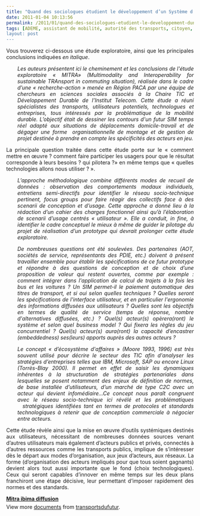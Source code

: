 ```yaml
---
title: "Quand des sociologues étudient le développement d’un Système d’Information Multimodale couplé au covoiturage dynamique"
date: 2011-01-04 10:13:56
permalink: /2011/01/quand-des-sociologues-etudient-le-developpement-dun-systeme-dinformation-multimodale-couple-au-covoi.html
tags: [ADEME, assistant de mobilité, autorité des transports, citoyen, collectivité, commuter, connectivité, covoiturage, données réelles, gouvernance, internet, iphone, multimodes, partage de données, Plateforme d'idées]
layout: post
---
```


<p style="text-align: justify">Vous trouverez ci-dessous une étude exploratoire, ainsi que les principales conclusions indiquées <em>en italique</em>.</p> <p style="text-align: justify;padding-left: 30px"><em>Les auteurs présentent ici le cheminement et les conclusions de l'étude exploratoire « MITRA» (Multimodality and Interoperability for sustainable TRAnsport in commuting situation), réalisée dans le cadre d’une « recherche-action » menée en Région PACA par une équipe de chercheurs en sciences sociales associés à la Chaire TIC et Développement Durable de l’Institut Telecom. Cette étude a réuni spécialistes des transports, utilisateurs potentiels, technologues et entreprises, tous intéressés par la problématique de la mobilité durable. L’objectif était de dessiner les contours d'un futur SIM temps réel adapté aux situations de déplacements domicile-travail et de dégager une forme  organisationnelle de montage et de gestion de projet destinée à prendre en compte les spécificités des acteurs en jeu. </em></p>  <!--more-->   <p style="text-align: justify">La principale question traitée dans cette étude porte sur le « comment mettre en œuvre ? comment faire participer les usagers pour que le résultat corresponde à leurs besoins ? qui pilotera ?» en même temps que « quelles technologies allons nous utiliser ? ».</p> <p style="text-align: justify;padding-left: 30px"><em>L’approche méthodologique combine différents modes de recueil de données : observation des comportements modaux individuels, entretiens semi-directifs pour identifier le réseau socio-technique pertinent, focus groups pour faire réagir des collectifs face à des scenarii de conception et d’usage. Cette approche a donné lieu à la rédaction d’un cahier des charges fonctionnel ainsi qu’à l’élaboration de scenarii d’usage centrés « utilisateur ». Elle a conduit, in fine, à identifier le cadre conceptuel le mieux à même de guider le pilotage du projet de réalisation d’un prototype qui devrait prolonger cette étude exploratoire.</em></p> <p style="text-align: justify;padding-left: 30px"><em>De nombreuses questions ont été soulevées. Des partenaires (AOT, sociétés de service, représentants des PDIE, etc.) doivent à présent travailler ensemble pour établir les spécifications de ce futur prototype et répondre à des questions de conception et de choix d’une proposition de valeur qui restent ouvertes, comme par exemple : comment intégrer dans l'application de calcul de trajets à la fois les bus et les voitures ? Un SIM permet-il le paiement automatique des titres de transport, et si oui selon quelles techniques ? Quelles seront les spécifications de l'interface utilisateur, et en particulier l'ergonomie des informations diffusées aux utilisateurs ? Quelles sont les objectifs en termes de qualité de service (temps de réponse, nombre d'alternatives diffusées, etc.) ? Quel(s) acteur(s) opèrera(ront) le système et selon quel business model ? Qui fixera les règles du jeu concurrentiel ? Quel(s) acteur(s) aura(ront) la capacité d’encastrer (embeddedness) ses(leurs) apports auprès des autres acteurs ?</em></p> <p style="text-align: justify;padding-left: 30px"><em>Le concept « d’écosystème d'affaires » (Moore 1993, 1996) est très souvent utilisé pour décrire le secteur des TIC afin d'analyser les stratégies d’entreprises telles que IBM, Microsoft, SAP ou encore Linux (Torrès-Blay 2000). Il permet en effet de saisir les dynamiques inhérentes à la structuration de stratégies partenariales dans lesquelles se posent notamment des enjeux de définition de normes, de base installée d’utilisateurs, d’un marché de type C2C avec un acteur qui devient infomédiaire...Ce concept nous paraît congruent avec le réseau socio-technique ici révélé et les problématiques   stratégiques identifiées tant en termes de protocoles et standards technologiques à retenir que de conception commerciale à négocier entre acteurs.</em></p> <p style="text-align: justify">Cette étude révèle ainsi que la mise en œuvre d’outils systémiques destinés aux utilisateurs, nécessitant de nombreuses données sources venant d’autres utilisateurs mais également d’acteurs publics et privés, connectés à d’autres ressources comme les transports publics, implique de s’intéresser dès le départ aux modes d’organisation, aux jeux d’acteurs, aux réseaux. La forme (d’organisation des acteurs impliqués pour que tous soient gagnants) devient alors tout aussi importante que le fond (choix technologiques). Ceux qui seront capables d’innover en même temps sur les deux plans franchiront une étape décisive, leur permettant d’imposer rapidement des normes et des standards.</p> <div id="__ss_6443546" style="width: 477px"><strong style="margin: 12px 0 4px"><a href="http://www.slideshare.net/transportsdufutur/mitra-ibima-diffusion" title="Mitra ibima diffusion">Mitra ibima diffusion</a></strong>        <div style="padding: 5px 0 12px">View more <a href="http://www.slideshare.net/">documents</a> from <a href="http://www.slideshare.net/transportsdufutur">transportsdufutur</a>.</div> </div>

